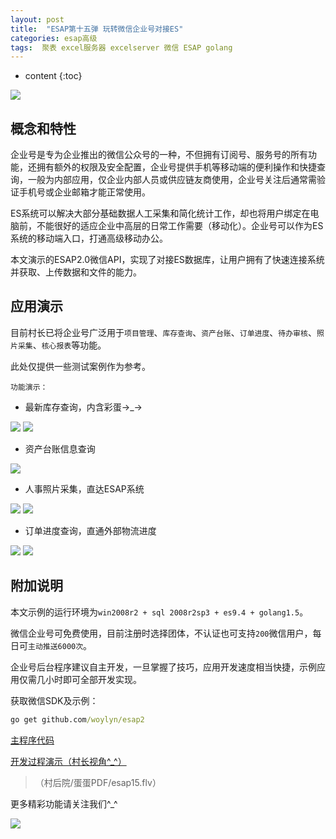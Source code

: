 ```yaml
---
layout: post
title:  "ESAP第十五弹 玩转微信企业号对接ES"
categories: esap高级
tags:  聚表 excel服务器 excelserver 微信 ESAP golang
---
```


* content
{:toc}

![](/img/esap15-1.jpg)

## 概念和特性
企业号是专为企业推出的微信公众号的一种，不但拥有订阅号、服务号的所有功能，还拥有额外的权限及安全配置，企业号提供手机等移动端的便利操作和快捷查询，一般为内部应用，仅企业内部人员或供应链友商使用，企业号关注后通常需验证手机号或企业邮箱才能正常使用。

ES系统可以解决大部分基础数据人工采集和简化统计工作，却也将用户绑定在电脑前，不能很好的适应企业中高层的日常工作需要（移动化）。企业号可以作为ES系统的移动端入口，打通高级移动办公。

本文演示的ESAP2.0微信API，实现了对接ES数据库，让用户拥有了快速连接系统并获取、上传数据和文件的能力。

## 应用演示
目前村长已将企业号广泛用于`项目管理`、`库存查询`、`资产台账`、`订单进度`、`待办审核`、`照片采集`、`核心报表`等功能。

此处仅提供一些测试案例作为参考。

`功能演示：`

* 最新库存查询，内含彩蛋→_→  

![](/img/esap15-2.jpg)
![](/img/esap15-3.jpg)

* 资产台账信息查询

![](/img/esap15-4.jpg)

* 人事照片采集，直达ESAP系统

![](/img/esap15-5.jpg)
![](/img/esap15-6.jpg)

* 订单进度查询，直通外部物流进度

![](/img/esap15-7.jpg)
![](/img/esap15-8.jpg)

## 附加说明

本文示例的运行环境为`win2008r2 + sql 2008r2sp3 + es9.4 + golang1.5`。

微信企业号可免费使用，目前注册时选择团体，不认证也可支持`200`微信用户，每日可`主动推送6000次`。

企业号后台程序建议自主开发，一旦掌握了技巧，应用开发速度相当快捷，示例应用仅需几小时即可全部开发实现。

获取微信SDK及示例：

```cmd
go get github.com/woylyn/esap2
```

[主程序代码](https://github.com/esap/erp8/tree/master/example/20160128)

[开发过程演示（村长视角^_^）](http://pan.baidu.com/s/1Y4vq2)

> （村后院/蛋蛋PDF/esap15.flv）

更多精彩功能请关注我们^_^

![](/img/wx.jpg)